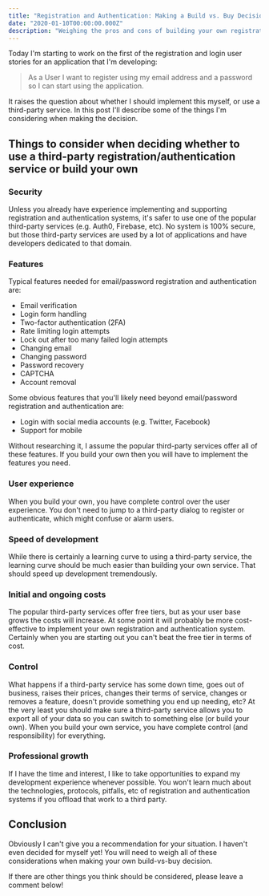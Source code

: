 ```yaml
---
title: "Registration and Authentication: Making a Build vs. Buy Decision"
date: "2020-01-10T00:00:00.000Z"
description: "Weighing the pros and cons of building your own registration and authentication system, or using a third-party service."
---
```


Today I'm starting to work on the first of the registration and login user stories for an application that I'm developing:

> As a User I want to register using my email address and a password so I can start using the application.

It raises the question about whether I should implement this myself, or use a third-party service. In this post I'll describe some of the things I'm considering when making the decision.

## Things to consider when deciding whether to use a third-party registration/authentication service or build your own

### Security

Unless you already have experience implementing and supporting registration and authentication systems, it's safer to use one of the popular third-party services (e.g. Auth0, Firebase, etc). No system is 100% secure, but those third-party services are used by a lot of applications and have developers dedicated to that domain.

### Features

Typical features needed for email/password registration and authentication are:

* Email verification
* Login form handling
* Two-factor authentication (2FA)
* Rate limiting login attempts
* Lock out after too many failed login attempts
* Changing email
* Changing password
* Password recovery
* CAPTCHA
* Account removal

Some obvious features that you'll likely need beyond email/password registration and authentication are:

* Login with social media accounts (e.g. Twitter, Facebook)
* Support for mobile

Without researching it, I assume the popular third-party services offer all of these features. If you build your own then you will have to implement the features you need.

### User experience

When you build your own, you have complete control over the user experience. You don't need to jump to a third-party dialog to register or authenticate, which might confuse or alarm users.

### Speed of development

While there is certainly a learning curve to using a third-party service, the learning curve should be much easier than building your own service. That should speed up development tremendously.

### Initial and ongoing costs

The popular third-party services offer free tiers, but as your user base grows the costs will increase. At some point it will probably be more cost-effective to implement your own registration and authentication system. Certainly when you are starting out you can't beat the free tier in terms of cost.

### Control

What happens if a third-party service has some down time, goes out of business, raises their prices, changes their terms of service, changes or removes a feature, doesn't provide something you end up needing, etc? At the very least you should make sure a third-party service allows you to export all of your data so you can switch to something else (or build your own). When you build your own service, you have complete control (and responsibility) for everything.

### Professional growth

If I have the time and interest, I like to take opportunities to expand my development experience whenever possible. You won't learn much about the technologies, protocols, pitfalls, etc of registration and authentication systems if you offload that work to a third party.

## Conclusion

Obviously I can't give you a recommendation for your situation. I haven't even decided for myself yet! You will need to weigh all of these considerations when making your own build-vs-buy decision.

If there are other things you think should be considered, please leave a comment below!